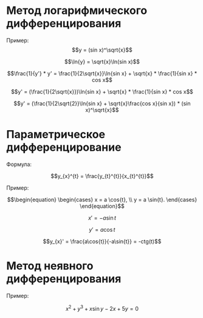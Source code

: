 # Метод логарифмического дифференцирования

Пример:
$$y = (sin x)^\sqrt{x}$$

$$\ln{y} = \sqrt{x}\ln(sin x)$$

$$\frac{1}{y'} * y' = \frac{1}{2\sqrt{x}}\ln{sin x} + \sqrt{x} * \frac{1}{sin x} * cos x$$

$$y' = (\frac{1}{2\sqrt{x}})\ln{sin x} + \sqrt{x} * \frac{1}{sin x} * cos x$$

$$y' = (\frac{1}{2\sqrt{2}}\ln{sin x} + \sqrt{x}\frac{cos x}{sin x}) * (sin x)^\sqrt{x}$$

# Параметрическое дифференцирование

Формула:

$$y_{x}^{t} = \frac{y_{t}^{t}}{x_{t}^{t}}$$

Пример:

$$\begin{equation}
\begin{cases}
x = a \cos{t}, \\
y = a \sin{t}.
\end{cases}
\end{equation}$$

$$x' = -a\sin{t}$$

$$y' = a\cos{t}$$

$$y_{x}' = \frac{a\cos{t}}{-a\sin{t}} = -ctg(t)$$

# Метод неявного дифференцирования

Пример:

$$x^2+y^3+x\sin{y}-2x+5y=0$$
